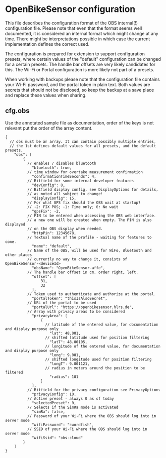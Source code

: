 # OpenBikeSensor configuration

This file describes the configuration format of the OBS internal(!)
configuration file. Please note that even that the format seems well
documented, it is considered an internal format which might change at
any time. There might be interpretations possible in which case 
the current implementation defines the correct used. 

The configuration is prepared for extension to support configuration 
presets, where certain values of the "default" configuration can be
changed for a certain presets. The handle bar offsets are very likely
candidates for this. The Wi-Fi or Portal configuration is more likely 
not part of a presets.

When working with backups please note that the configuration file contains 
your Wi-Fi password, and the portal token in plain text. 
Both values are secrets that should not be disclosed, so keep the backup
at a save place and replace these values when sharing.

## cfg.obs

Use the annotated sample file as documentation, order of the keys is not
relevant put the order of the array content.

```json5
{
  // obs must be an array. It can contain possibly multiple entries, 
  // the 1st defines default values for all presets, and the default presets.
    "obs": [ 
        {
          // enables / disables bluetooth
            "bluetooth": true,
          // time window for overtake measurement confirmation
            "confirmationTimeSeconds": 4,
          // Bitfield for some internal developer features 
            "devConfig": 0,
          // Bitfield display config, see DisplayOptions for details, 
          // as noted all subject to change!
            "displayConfig": 15,
          // For what GPS fix should the OBS wait at startup?
          // -2: FIX POS; -1: Time only; 0: No wait
            "gpsFix": -2,
          // PIN to be entered when accessing the OBS web interface.
          // a new one will be created when empty. The PIN is also displayed 
          // on the OBS display when needed.
            "httpPin": 12345678,
          // Textual name of the profile - waiting for features to come.
            "name": "default",
          // Name of the OBS, will be used for WiFo, Bluetooth and other places 
          // currently no way to change it, consists of OpenBikeSensor-<deviceId>  
            "obsName": "OpenBikeSensor-affe",
          // The handle bar offset in cm, order right, left.  
            "offset": [
                31,
                32
            ],
          // Token used to authenticate and authorize at the portal.
            "portalToken": "thisIsAlsoSecret",
          // URL of the portal to be used
            "portalUrl": "https://openbikesensor.hlrs.de",
          // Array with privacy areas to be considered
            "privacyArea": [
                {
                  // latitude of the entered value, for documentation and display purpose only
                    "lat": 48.001,
                  // shifted latitude used for position filtering
                    "latT": 48.00105,
                  // longitude of the entered value, for documentation and display purpose only
                    "long": 9.001,
                  // shifted longitude used for position filtering
                    "longT": 9.001121,
                  // radius in meters around the position to be filtered
                    "radius": 101
                }
            ],
          // Bitfield for the privacy configuration see PrivacyOptions
            "privacyConfig": 10,
          // Active preset - always 0 as of today
            "selectedPreset": 0,
          // Selects if the SimRa mode is activated
            "simRa": false,
          // Password of your Wi-Fi where the OBS should log into in server mode
            "wifiPassword": "swordfish",
          // SSID of your Wi-Fi where the OBS should log into in server mode
            "wifiSsid": "obs-cloud"
        }
    ]
}
```

